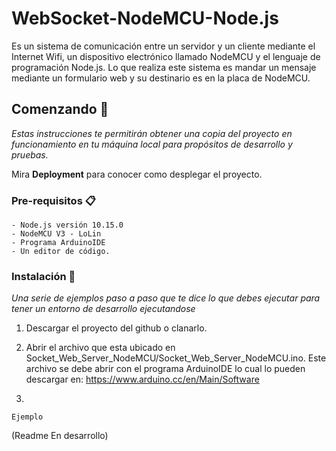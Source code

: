# WebSocket-NodeMCU-Node.js

Es un sistema de comunicación entre un servidor y un cliente mediante el Internet Wifi, un dispositivo electrónico llamado NodeMCU y el lenguaje de programación Node.js. Lo que realiza este sistema es mandar un mensaje mediante un formulario web y su destinario es en la placa de NodeMCU.

## Comenzando 🚀

_Estas instrucciones te permitirán obtener una copia del proyecto en funcionamiento en tu máquina local para propósitos de desarrollo y pruebas._

Mira **Deployment** para conocer como desplegar el proyecto.


### Pre-requisitos 📋


```
- Node.js versión 10.15.0
- NodeMCU V3 - LoLin
- Programa ArduinoIDE
- Un editor de código.
```

### Instalación 🔧

_Una serie de ejemplos paso a paso que te dice lo que debes ejecutar para tener un entorno de desarrollo ejecutandose_

1. Descargar el proyecto del github o clanarlo.

2. Abrir el archivo que esta ubicado en Socket_Web_Server_NodeMCU/Socket_Web_Server_NodeMCU.ino. Este archivo se debe abrir con el programa ArduinoIDE lo cual lo pueden descargar en: https://www.arduino.cc/en/Main/Software 

3. 

```
Ejemplo
```

(Readme En desarrollo)
